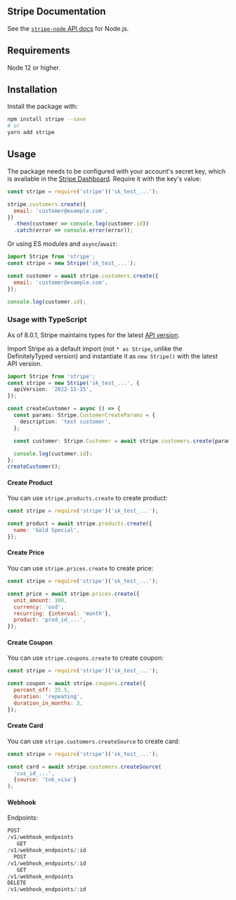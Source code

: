 ## Stripe Documentation

See the [`stripe-node` API docs](https://stripe.com/docs/api?lang=node) for Node.js.
## Requirements

Node 12 or higher.

## Installation

Install the package with:

```sh
npm install stripe --save
# or
yarn add stripe
```

## Usage

The package needs to be configured with your account's secret key, which is
available in the [Stripe Dashboard](https://dashboard.stripe.com/login). Require it with the key's
value:

<!-- prettier-ignore -->
```js
const stripe = require('stripe')('sk_test_...');

stripe.customers.create({
  email: 'customer@example.com',
})
  .then(customer => console.log(customer.id))
  .catch(error => console.error(error));
```

Or using ES modules and `async`/`await`:

```js
import Stripe from 'stripe';
const stripe = new Stripe('sk_test_...');

const customer = await stripe.customers.create({
  email: 'customer@example.com',
});

console.log(customer.id);
```

### Usage with TypeScript

As of 8.0.1, Stripe maintains types for the latest [API version](https://stripe.com/docs/api/versioning).

Import Stripe as a default import (not `* as Stripe`, unlike the DefinitelyTyped version)
and instantiate it as `new Stripe()` with the latest API version.

```ts
import Stripe from 'stripe';
const stripe = new Stripe('sk_test_...', {
  apiVersion: '2022-11-15',
});

const createCustomer = async () => {
  const params: Stripe.CustomerCreateParams = {
    description: 'test customer',
  };

  const customer: Stripe.Customer = await stripe.customers.create(params);

  console.log(customer.id);
};
createCustomer();
```
#### Create Product

You can use `stripe.products.create` to create product:

```js
const stripe = require('stripe')('sk_test_...');

const product = await stripe.products.create({
  name: 'Gold Special',
});
```
#### Create Price

You can use `stripe.prices.create` to create price:

```js
const stripe = require('stripe')('sk_test_...');

const price = await stripe.prices.create({
  unit_amount: 100,
  currency: 'usd',
  recurring: {interval: 'month'},
  product: 'prod_id_...',
});
```
#### Create Coupon

You can use `stripe.coupons.create` to create coupon:

```js
const stripe = require('stripe')('sk_test_...');

const coupon = await stripe.coupons.create({
  percent_off: 25.5,
  duration: 'repeating',
  duration_in_months: 3,
});
```
#### Create Card

You can use `stripe.customers.createSource` to create card:

```js
const stripe = require('stripe')('sk_test_...');

const card = await stripe.customers.createSource(
  'cus_id_...',
  {source: 'tok_visa'}
);
```
#### Webhook

Endpoints:

```js
POST 
/v1/webhook_endpoints
   GET 
/v1/webhook_endpoints/:id
  POST 
/v1/webhook_endpoints/:id
   GET 
/v1/webhook_endpoints
DELETE 
/v1/webhook_endpoints/:id
```

